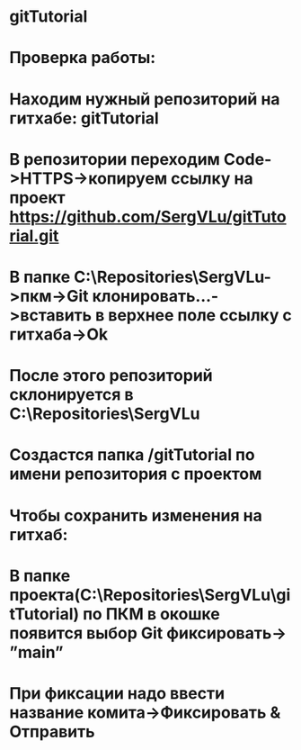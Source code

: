 # gitTutorial
# Проверка работы:
# Находим нужный репозиторий на гитхабе: gitTutorial
# В репозитории переходим Code->HTTPS->копируем ссылку на проект https://github.com/SergVLu/gitTutorial.git
# В папке C:\Repositories\SergVLu->пкм->Git клонировать…->вставить в верхнее поле ссылку с гитхаба->Ok
# После этого репозиторий склонируется в C:\Repositories\SergVLu
# Создастся папка /gitTutorial по имени репозитория с проектом

# Чтобы сохранить изменения на гитхаб:
# В папке проекта(C:\Repositories\SergVLu\gitTutorial) по ПКМ в окошке появится выбор Git фиксировать-> ”main”
# При фиксации надо ввести название комита->Фиксировать & Отправить
